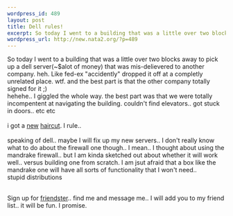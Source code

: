 ```yaml
--- 
wordpress_id: 489
layout: post
title: Dell rules!
excerpt: So today I went to a building that was a little over two blocks away to pick up a dell server(~$alot of money) that was mis-delievered to another company. heh. Like fed-ex "accidently" dropped it off at a completly unrelated place. wtf. and the best part is that the other company totally signed for it ;)hehehe.. I giggled the whole way. the best part was that we were totally incompentent at ...
wordpress_url: http://new.nata2.org/?p=489
---
```

So today I went to a building that was a little over two blocks away to pick up a dell server(~$alot of money) that was mis-delievered to another company. heh. Like fed-ex "accidently" dropped it off at a completly unrelated place. wtf. and the best part is that the other company totally signed for it ;)<br/>hehehe.. I giggled the whole way. the best part was that we were totally incompentent at navigating the building. couldn't find elevators.. got stuck in doors.. etc etc<br/><br/>i got a <a href="http://nata2.info/pictures/harper/me/haircut%20026.jpg">new</a> <a href="http://nata2.info/pictures/harper/me/haircut%20023.jpg">haircut</a>. I rule.. <br/><br/>speaking of dell.. maybe I will fix up my new servers.. I don't really know what to do about the firewall one though.. I mean.. I thought about using the mandrake firewall.. but I am kinda sketched out about whether it will work well.. versus building one from scratch. I am jsut afraid that a box like the mandrake one will have all sorts of functionality that I won't need.. <br/>stupid distributions<br/><br/>


Sign up for <a href="http://friendster.com">friendster</a>.. find me and message me.. I will add you to my friend list.. it will be fun. I promise.
